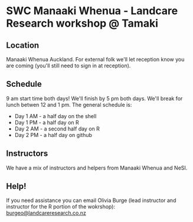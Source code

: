 # SWC Manaaki Whenua - Landcare Research workshop @ Tamaki

## Location
Manaaki Whenua Auckland. For external folk we'll let reception know you are coming (you'll still need to sign in at reception).

## Schedule

9 am start time both days! We'll finish by 5 pm both days. We'll break for lunch betwen 12 and 1 pm. The general schedule is:

- Day 1 AM - a half day on the shell
- Day 1 PM - a half day on R
- Day 2 AM - a second half day on R
- Day 2 PM - a half day on github

## Instructors 

We have a mix of instructors and helpers from Manaaki Whenua and NeSI.

## Help!
If you need assistance you can email Olivia Burge (lead instructor and instructor for the R portion of the wokrshop): burgeo@landcareresearch.co.nz


